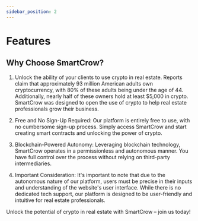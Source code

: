 ```yaml
---
sidebar_position: 2
---
```


# Features

## Why Choose SmartCrow?

1. Unlock the ability of your clients to use crypto in real estate. Reports claim that approximately 93 million American adults own cryptocurrency, with 80% of these adults being under the age of 44.  Additionally, nearly half of these owners hold at least $5,000 in crypto.
SmartCrow was designed to open the use of crypto to help real estate professionals grow their business. 
 

2. Free and No Sign-Up Required: Our platform is entirely free to use, with no cumbersome sign-up process. Simply access SmartCrow and start creating smart contracts and unlocking the power of crypto.
 

3. Blockchain-Powered Autonomy: Leveraging blockchain technology, SmartCrow operates in a permissionless and autonomous manner. You have full control over the process without relying on third-party intermediaries.
 

4. Important Consideration: 
It's important to note that due to the autonomous nature of our platform, users must be precise in their inputs and understanding of the website's user interface. While there is no dedicated tech support, our platform is designed to be user-friendly and intuitive for real estate professionals.
 
Unlock the potential of crypto in real estate with SmartCrow – join us today!